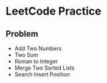 # LeetCode Practice

## Problem
- Add Two Numbers
- Two Sum 
- Roman to Integer
- Merge Two Sorted Lists
- Search Insert Position